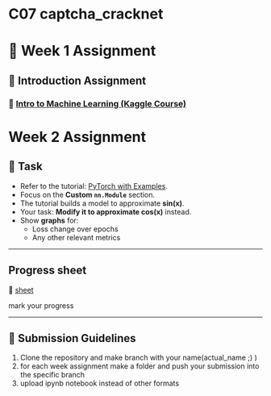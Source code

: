 # C07 captcha_cracknet
# 📌 Week 1 Assignment  

## 📝 Introduction Assignment  
### 🔗 [Intro to Machine Learning (Kaggle Course)](https://www.kaggle.com/learn/intro-to-machine-learning)  

# Week 2 Assignment

## 📌 Task  
- Refer to the tutorial: [PyTorch with Examples](https://pytorch.org/tutorials/beginner/pytorch_with_examples.html).  
- Focus on the **Custom `nn.Module`** section.  
- The tutorial builds a model to approximate **sin(x)**.  
- Your task: **Modify it to approximate cos(x)** instead.  
- Show **graphs** for:  
  - Loss change over epochs  
  - Any other relevant metrics  

---
## Progress sheet
🔗 [sheet](https://docs.google.com/spreadsheets/d/1RB_2Zi09r9ujwPe_rI52l9KU36iAwZZHox9aPbculr4/edit?usp=sharing)

mark your progress

---

## 🔄 Submission Guidelines  
1. Clone the repository and make branch with your name(actual_name ;) ) 
2. for each week assignment make a folder and push your submission into the specific branch
3. upload ipynb notebook instead of other formats
